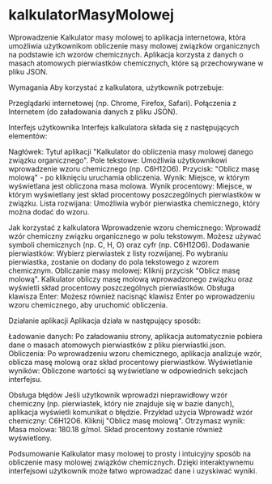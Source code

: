 # kalkulatorMasyMolowej
Wprowadzenie
Kalkulator masy molowej to aplikacja internetowa, która umożliwia użytkownikom obliczenie masy molowej związków organicznych na podstawie ich wzorów chemicznych. Aplikacja korzysta z danych o masach atomowych pierwiastków chemicznych, które są przechowywane w pliku JSON.

Wymagania
Aby korzystać z kalkulatora, użytkownik potrzebuje:

Przeglądarki internetowej (np. Chrome, Firefox, Safari).
Połączenia z Internetem (do załadowania danych z pliku JSON).

Interfejs użytkownika
Interfejs kalkulatora składa się z następujących elementów:

Nagłówek: Tytuł aplikacji "Kalkulator do obliczenia masy molowej danego związku organicznego".
Pole tekstowe: Umożliwia użytkownikowi wprowadzenie wzoru chemicznego (np. C6H12O6).
Przycisk: "Oblicz masę molową" - po kliknięciu uruchamia obliczenia.
Wynik: Miejsce, w którym wyświetlana jest obliczona masa molowa.
Wynik procentowy: Miejsce, w którym wyświetlany jest skład procentowy poszczególnych pierwiastków w związku.
Lista rozwijana: Umożliwia wybór pierwiastka chemicznego, który można dodać do wzoru.

Jak korzystać z kalkulatora
Wprowadzenie wzoru chemicznego:
Wprowadź wzór chemiczny związku organicznego w polu tekstowym. Możesz używać symboli chemicznych (np. C, H, O) oraz cyfr (np. C6H12O6).
Dodawanie pierwiastków:
Wybierz pierwiastek z listy rozwijanej. Po wybraniu pierwiastka, zostanie on dodany do pola tekstowego z wzorem chemicznym.
Obliczanie masy molowej:
Kliknij przycisk "Oblicz masę molową". Kalkulator obliczy masę molową wprowadzonego związku oraz wyświetli skład procentowy poszczególnych pierwiastków.
Obsługa klawisza Enter:
Możesz również nacisnąć klawisz Enter po wprowadzeniu wzoru chemicznego, aby uruchomić obliczenia.

Działanie aplikacji
Aplikacja działa w następujący sposób:

Ładowanie danych: Po załadowaniu strony, aplikacja automatycznie pobiera dane o masach atomowych pierwiastków z pliku pierwiastki.json.
Obliczenia: Po wprowadzeniu wzoru chemicznego, aplikacja analizuje wzór, oblicza masę molową oraz skład procentowy pierwiastków.
Wyświetlanie wyników: Obliczone wartości są wyświetlane w odpowiednich sekcjach interfejsu.

Obsługa błędów
Jeśli użytkownik wprowadzi nieprawidłowy wzór chemiczny (np. pierwiastek, który nie znajduje się w bazie danych), aplikacja wyświetli komunikat o błędzie.
Przykład użycia
Wprowadź wzór chemiczny: C6H12O6.
Kliknij "Oblicz masę molową".
Otrzymasz wynik: Masa molowa: 180.18 g/mol.
Skład procentowy zostanie również wyświetlony.

Podsumowanie
Kalkulator masy molowej to prosty i intuicyjny sposób na obliczenie masy molowej związków chemicznych. Dzięki interaktywnemu interfejsowi użytkownik może łatwo wprowadzać dane i uzyskiwać wyniki.
